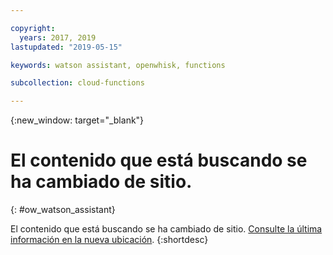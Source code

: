 ```yaml
---

copyright:
  years: 2017, 2019
lastupdated: "2019-05-15"

keywords: watson assistant, openwhisk, functions

subcollection: cloud-functions

---
```


{:new_window: target="_blank"}
# El contenido que está buscando se ha cambiado de sitio.
{: #ow_watson_assistant}

El contenido que está buscando se ha cambiado de sitio. [Consulte la última información en la nueva ubicación](/docs/openwhisk?topic=cloud-functions-pkg_watson_assistant).
{:shortdesc}
